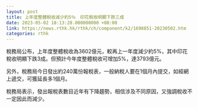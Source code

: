 ```yaml
---
layout: post
title: 上年度整體稅收減少約5％　印花稅收明顯下跌三成
date: 2023-05-02 18:13:28.000000000 +08:00
link: https://news.rthk.hk/rthk/ch/component/k2/1698851-20230502.htm
categories: rthk
---
```


稅務局公布，上年度整體稅收為3602億元，較再上一年度減少約5%，其中印花稅收明顯下跌3成。但預計今年度整體稅收可增加5%，達3793億元。

另外，稅務局今日發出約240萬份報稅表，一般納稅人要在1個月內提交，如經網上遞交，可獲延長多1個月。

稅務局表示，發出報稅表數目近年有下降趨勢，相信涉及不同原因，又強調稅收不一定因此而減少。
